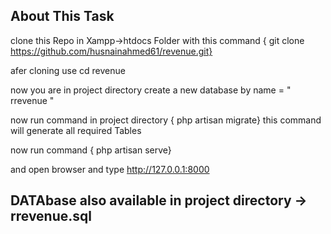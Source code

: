
## About This Task

clone this Repo in Xampp->htdocs Folder with this command { git clone https://github.com/husnainahmed61/revenue.git}

afer cloning use 
cd revenue 

now you are in project directory
create a new database by name = " rrevenue  "

now run command in project directory { php artisan migrate}
this command will generate all required Tables

now run command { php artisan serve}

and open browser and type http://127.0.0.1:8000


## DATAbase  also available in project directory -> rrevenue.sql